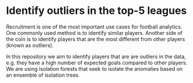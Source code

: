 # Identify outliers in the top-5 leagues
Recruitment is one of the most important use cases for football analytics. One commonly used method is to identify similar players. Another side of the coin is to identify players that are the most different from other players (known as outliers).

In this repository we aim to identify players that are are outliers in the data, e.g. they have a high number of expected goals compared to other players. We are using isolation forests that seek to isolate the anomalies based on an ensemble of isolation trees.
